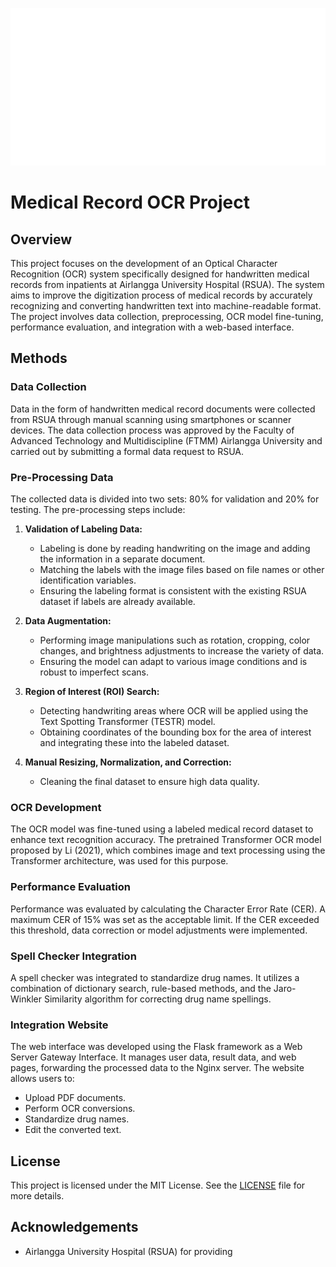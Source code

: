 <a href="https://github.com/Neek0tine/EMRetainer"><picture>
  <source media="(prefers-color-scheme: dark)" srcset="https://github.com/Neek0tine/Neek0tine/blob/main/stuff/EMRRdark.gif">
  <source media="(prefers-color-scheme: light)" srcset="https://github.com/Neek0tine/Neek0tine/blob/main/stuff/EMRR.gif">
  <img alt="EMRR Banner" src="https://github.com/Neek0tine/Neek0tine/blob/main/stuff/EMRR.gif">
</picture></a><br>

# Medical Record OCR Project

## Overview

This project focuses on the development of an Optical Character Recognition (OCR) system specifically designed for handwritten medical records from inpatients at Airlangga University Hospital (RSUA). The system aims to improve the digitization process of medical records by accurately recognizing and converting handwritten text into machine-readable format. The project involves data collection, preprocessing, OCR model fine-tuning, performance evaluation, and integration with a web-based interface.

## Methods

### Data Collection
Data in the form of handwritten medical record documents were collected from RSUA through manual scanning using smartphones or scanner devices. The data collection process was approved by the Faculty of Advanced Technology and Multidiscipline (FTMM) Airlangga University and carried out by submitting a formal data request to RSUA.

### Pre-Processing Data
The collected data is divided into two sets: 80% for validation and 20% for testing. The pre-processing steps include:

1. **Validation of Labeling Data:**
   - Labeling is done by reading handwriting on the image and adding the information in a separate document.
   - Matching the labels with the image files based on file names or other identification variables.
   - Ensuring the labeling format is consistent with the existing RSUA dataset if labels are already available.

2. **Data Augmentation:**
   - Performing image manipulations such as rotation, cropping, color changes, and brightness adjustments to increase the variety of data.
   - Ensuring the model can adapt to various image conditions and is robust to imperfect scans.

3. **Region of Interest (ROI) Search:**
   - Detecting handwriting areas where OCR will be applied using the Text Spotting Transformer (TESTR) model.
   - Obtaining coordinates of the bounding box for the area of interest and integrating these into the labeled dataset.

4. **Manual Resizing, Normalization, and Correction:**
   - Cleaning the final dataset to ensure high data quality.

### OCR Development
The OCR model was fine-tuned using a labeled medical record dataset to enhance text recognition accuracy. The pretrained Transformer OCR model proposed by Li (2021), which combines image and text processing using the Transformer architecture, was used for this purpose.

### Performance Evaluation
Performance was evaluated by calculating the Character Error Rate (CER). A maximum CER of 15% was set as the acceptable limit. If the CER exceeded this threshold, data correction or model adjustments were implemented.

### Spell Checker Integration
A spell checker was integrated to standardize drug names. It utilizes a combination of dictionary search, rule-based methods, and the Jaro-Winkler Similarity algorithm for correcting drug name spellings.

### Integration Website
The web interface was developed using the Flask framework as a Web Server Gateway Interface. It manages user data, result data, and web pages, forwarding the processed data to the Nginx server. The website allows users to:
- Upload PDF documents.
- Perform OCR conversions.
- Standardize drug names.
- Edit the converted text.

## License
This project is licensed under the MIT License. See the [LICENSE](LICENSE) file for more details.

## Acknowledgements
- Airlangga University Hospital (RSUA) for providing 
